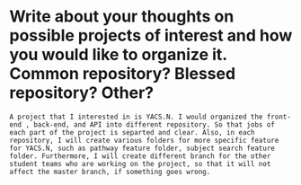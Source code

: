 # Write about your thoughts on possible projects of interest and how you would like to organize it. Common repository? Blessed repository? Other?
    A project that I interested in is YACS.N. I would organized the front-end , back-end, and API into different repository. So that jobs of each part of the project is separted and clear. Also, in each repository, I will create various folders for more specific feature for YACS.N, such as pathway feature folder, subject search feature folder. Furthermore, I will create different branch for the other student teams who are working on the project, so that it will not affect the master branch, if something goes wrong.
